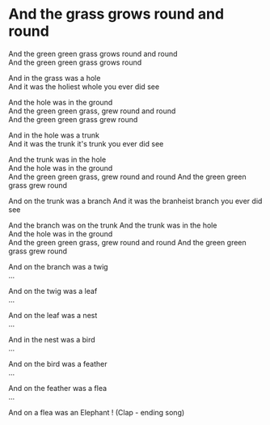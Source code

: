 # And the grass grows round and round

And the green green grass grows round and round  
And the green green grass grows round

And in the grass was a hole  
And it was the holiest whole you ever did see  

And the hole was in the ground  
And the green green grass, grew round and round  
And the green green grass grew round  

And in the hole was a trunk  
And it was the trunk it's trunk you ever did see  
  
And the trunk was in the hole  
And the hole was in the ground  
And the green green grass, grew round and round
And the green green grass grew round

And on the trunk was a branch
And it was the branheist branch you ever did see

And the branch was on the trunk
And the trunk was in the hole  
And the hole was in the ground  
And the green green grass, grew round and round
And the green green grass grew round

And on the branch was a twig  
...  

And on the twig was a leaf  
...  

And on the leaf was a nest  
...  

And in the nest was a bird  
...

And on the bird was a feather  
...

And on the feather was a flea  
...

And on a flea was an Elephant ! (Clap - ending song)
